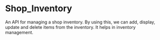 # Shop_Inventory

An API for managing a shop inventory. By using this, we can add, display, update and delete items from the inventory. It helps in inventory management.
